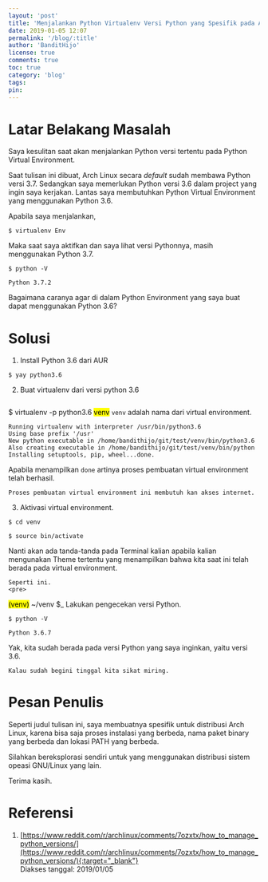```yaml
---
layout: 'post'
title: 'Menjalankan Python Virtualenv Versi Python yang Spesifik pada Arch Linux'
date: 2019-01-05 12:07
permalink: '/blog/:title'
author: 'BanditHijo'
license: true
comments: true
toc: true
category: 'blog'
tags:
pin:
---
```


<!-- BANNER OF THE POST -->
<!-- <img class="post&#45;body&#45;img" src="#" alt="banner"> -->

# Latar Belakang Masalah

Saya kesulitan saat akan menjalankan Python versi tertentu pada Python Virtual Environment.

Saat tulisan ini dibuat, Arch Linux secara *default* sudah membawa Python versi 3.7. Sedangkan saya memerlukan Python versi 3.6 dalam project yang ingin saya kerjakan. Lantas saya membutuhkan Python Virtual Environment yang menggunakan Python 3.6.

Apabila saya menjalankan,
```
$ virtualenv Env
```
Maka saat saya aktifkan dan saya lihat versi Pythonnya, masih menggunakan Python 3.7.
```
$ python -V
```
```
Python 3.7.2
```

Bagaimana caranya agar di dalam Python Environment yang saya buat dapat menggunakan Python 3.6?

# Solusi

1. Install Python 3.6 dari AUR
```
$ yay python3.6
```
2. Buat virtualenv dari versi python 3.6
    <pre>
$ virtualenv -p python3.6 <mark>venv</mark></pre>
`venv` adalah nama dari virtual environment.
```
Running virtualenv with interpreter /usr/bin/python3.6
Using base prefix '/usr'
New python executable in /home/bandithijo/git/test/venv/bin/python3.6
Also creating executable in /home/bandithijo/git/test/venv/bin/python
Installing setuptools, pip, wheel...done.
```
Apabila menampilkan `done` artinya proses pembuatan virtual environment telah berhasil.

    Proses pembuatan virtual environment ini membutuh kan akses internet.
3. Aktivasi virtual environment.
```
$ cd venv
```
```
$ source bin/activate
```
Nanti akan ada tanda-tanda pada Terminal kalian apabila kalian mengunakan Theme tertentu yang menampilkan bahwa kita saat ini telah berada pada virtual environment.

    Seperti ini.
    <pre>
<mark>(venv)</mark>
~/venv
$_</pre>
Lakukan pengecekan versi Python.
```
$ python -V
```
```
Python 3.6.7
```
Yak, kita sudah berada pada versi Python yang saya inginkan, yaitu versi 3.6.

    Kalau sudah begini tinggal kita sikat miring.


# Pesan Penulis

Seperti judul tulisan ini, saya membuatnya spesifik untuk distribusi Arch Linux, karena bisa saja proses instalasi yang berbeda, nama paket binary yang berbeda dan lokasi PATH yang berbeda.

Silahkan bereksplorasi sendiri untuk yang menggunakan distribusi sistem opeasi GNU/Linux yang lain.

Terima kasih.



# Referensi

1. [https://www.reddit.com/r/archlinux/comments/7ozxtx/how_to_manage_python_versions/](https://www.reddit.com/r/archlinux/comments/7ozxtx/how_to_manage_python_versions/){:target="_blank"}
<br>Diakses tanggal: 2019/01/05

